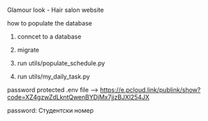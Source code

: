 Glamour look - Hair salon website

how to populate the database

1) conncet to a database

2) migrate

3) run utils/populate_schedule.py

4) run utils/my_daily_task.py

password protected .env file  --> https://e.pcloud.link/publink/show?code=XZ4gzwZdLkntQwenBYDjMx7jjzBJXl254JX

password: Студентски номер
